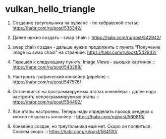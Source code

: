# vulkan_hello_triangle

1. Создание треугольника на вулкане - по хабравской статье: https://habr.com/ru/post/535342/

2. Далее нужно создать - swap chain :: https://habr.com/ru/post/542942/

3. swap chain создан - дальше нужно продолжить с пункта "Получение image из swap chain" на странице: https://habr.com/ru/post/542942/

4. Перешёл к следующему пункту: Image Views - вьюшки картинок :: https://habr.com/ru/post/543288/

5. Настроить графический конвейер (pipeline) :: https://habr.com/ru/post/547576/

6. Остановился на программируемых этапах конвейера - далее надо настроить непрограммируемые этапы :: https://habr.com/ru/post/554492/

7. Все этапы настроены. Теперь надо определить проход рендера с можно создавать конвейер :: https://habr.com/ru/post/560816/

8. Конвейер создан, но треугольника ещё нет. Скоро он появиться. Совсем скоро. :: https://habr.com/ru/post/564100/